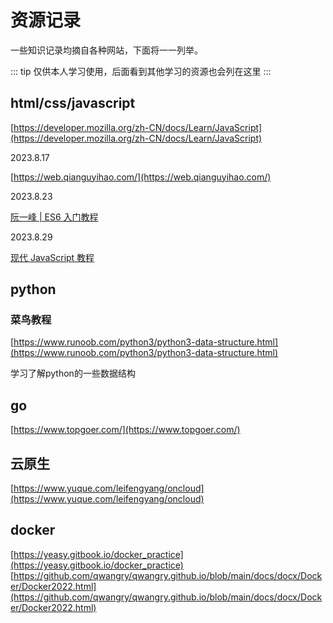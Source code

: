 # 资源记录
一些知识记录均摘自各种网站，下面将一一列举。

::: tip
仅供本人学习使用，后面看到其他学习的资源也会列在这里
:::

## html/css/javascript
[https://developer.mozilla.org/zh-CN/docs/Learn/JavaScript](https://developer.mozilla.org/zh-CN/docs/Learn/JavaScript)

2023.8.17

[https://web.qianguyihao.com/](https://web.qianguyihao.com/)

2023.8.23

[阮一峰 | ES6 入门教程](https://es6.ruanyifeng.com/)

2023.8.29

[现代 JavaScript 教程](https://zh.javascript.info/)

## python

### 菜鸟教程

[https://www.runoob.com/python3/python3-data-structure.html](https://www.runoob.com/python3/python3-data-structure.html)

学习了解python的一些数据结构


## go
[https://www.topgoer.com/](https://www.topgoer.com/)

## 云原生
[https://www.yuque.com/leifengyang/oncloud](https://www.yuque.com/leifengyang/oncloud)

## docker
[https://yeasy.gitbook.io/docker_practice](https://yeasy.gitbook.io/docker_practice)
[https://github.com/qwangry/qwangry.github.io/blob/main/docs/docx/Docker/Docker2022.html](https://github.com/qwangry/qwangry.github.io/blob/main/docs/docx/Docker/Docker2022.html)

